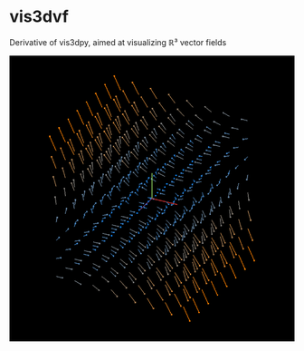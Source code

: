 # vis3dvf
Derivative of vis3dpy, aimed at visualizing ℝ³ vector fields

<p align="center">
  <img src="https://github.com/LukasDrsman/vis3dvf/blob/main/assets/screenshot.png" width="800">
</p>

